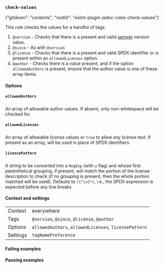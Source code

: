### `check-values`

{"gitdown": "contents", "rootId": "eslint-plugin-jsdoc-rules-check-values"}

This rule checks the values for a handful of tags:

1. `@version` - Checks that there is a present and valid
    [semver](https://semver.org/) version value.
2. `@since` - As with `@version`
3. `@license` - Checks that there is a present and valid SPDX identifier
    or is present within an `allowedLicenses` option.
4. `@author` - Checks there is a value present, and if the option
    `allowedAuthors` is present, ensure that the author value is one
    of these array items.

#### Options

##### `allowedAuthors`

An array of allowable author values. If absent, only non-whitespace will
be checked for.

##### `allowedLicenses`

An array of allowable license values or `true` to allow any license text.
If present as an array, will be used in place of SPDX identifiers.

##### `licensePattern`

A string to be converted into a `RegExp` (with `u` flag) and whose first
parenthetical grouping, if present, will match the portion of the license
description to check (if no grouping is present, then the whole portion
matched will be used). Defaults to `([^\n]*)`, i.e., the SPDX expression
is expected before any line breaks.

#### Context and settings

|||
|---|---|
|Context|everywhere|
|Tags|`@version`, `@since`, `@license`, `@author`|
|Options|`allowedAuthors`, `allowedLicenses`, `licensePattern`|
|Settings|`tagNamePreference`|

#### Failing examples

<!-- assertions-failing checkValues -->

#### Passing examples

<!-- assertions-passing checkValues -->
